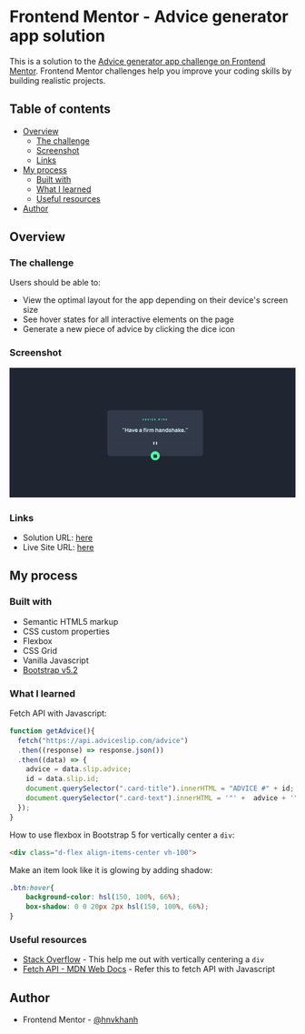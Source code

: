 # Frontend Mentor - Advice generator app solution

This is a solution to the [Advice generator app challenge on Frontend Mentor](https://www.frontendmentor.io/challenges/advice-generator-app-QdUG-13db). Frontend Mentor challenges help you improve your coding skills by building realistic projects.

## Table of contents

- [Overview](#overview)
  - [The challenge](#the-challenge)
  - [Screenshot](#screenshot)
  - [Links](#links)
- [My process](#my-process)
  - [Built with](#built-with)
  - [What I learned](#what-i-learned)
  - [Useful resources](#useful-resources)
- [Author](#author)


## Overview

### The challenge

Users should be able to:

- View the optimal layout for the app depending on their device's screen size
- See hover states for all interactive elements on the page
- Generate a new piece of advice by clicking the dice icon

### Screenshot

![](./screenshot.jpg)



### Links

- Solution URL: [here](https://github.com/hnvkhanh/advice-generator-app-main)
- Live Site URL: [here](https://hnvkhanh.github.io/advice-generator-app-main/)

## My process

### Built with

- Semantic HTML5 markup
- CSS custom properties
- Flexbox
- CSS Grid
- Vanilla Javascript
- [Bootstrap v5.2](https://getbootstrap.com/docs/5.2/getting-started/introduction/)

### What I learned

Fetch API with Javascript:
```js
function getAdvice(){
  fetch("https://api.adviceslip.com/advice")
  .then((response) => response.json())
  .then((data) => {
    advice = data.slip.advice;
    id = data.slip.id;
    document.querySelector(".card-title").innerHTML = "ADVICE #" + id;
    document.querySelector(".card-text").innerHTML = '"' +  advice + '"';
  });
}
```

How to use flexbox in Bootstrap 5 for vertically center a `div`:

```html
<div class="d-flex align-items-center vh-100">
```

Make an item look like it is glowing by adding shadow:
```css
.btn:hover{
    background-color: hsl(150, 100%, 66%);
    box-shadow: 0 0 20px 2px hsl(150, 100%, 66%);    
}
```

### Useful resources

- [Stack Overflow](https://stackoverflow.com/questions/22196587/how-to-vertically-center-a-container-in-bootstrap) - This help me out with vertically centering a `div`
- [Fetch API - MDN Web Docs](https://developer.mozilla.org/en-US/docs/Web/API/Fetch_API/Using_Fetch) - Refer this to fetch API with Javascript


## Author

- Frontend Mentor - [@hnvkhanh](https://www.frontendmentor.io/profile/hnvkhanh)


